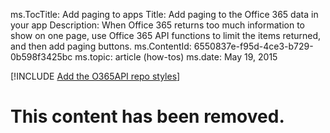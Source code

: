 ﻿ms.TocTitle: Add paging to apps
Title: Add paging to the Office 365 data in your app 
Description: When Office 365 returns too much information to show on one page, use Office 365 API functions to limit the items returned, and then add paging buttons.
ms.ContentId: 6550837e-f95d-4ce3-b729-0b598f3425bc
ms.topic: article (how-tos)
ms.date: May 19, 2015

[!INCLUDE [Add the O365API repo styles](../includes/controls/addo365apistyles.xml)]



# This content has been removed.